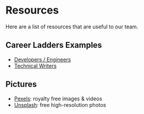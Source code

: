 # Resources

Here are a list of resources that are useful to our team.

## Career Ladders Examples
- [Developers / Engineers](https://career-ladders.dev/engineering/)
- [Technical Writers](https://career-ladders.dev/docs/)

## Pictures

- [Pexels](https://www.pexels.com/): royalty free images & videos
- [Unsplash](https://unsplash.com): free high-resolution photos
